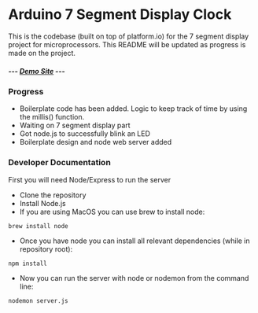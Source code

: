 # Arduino 7 Segment Display Clock 

This is the codebase (built on top of platform.io) for the 7 segment display project for microprocessors. This README will be updated as progress is made on the project.

##### --- [Demo Site](https://crypticsquirrel.github.io/SevSegDisplayClock/) ---

### Progress

- Boilerplate code has been added. Logic to keep track of time by using the millis() function.
- Waiting on 7 segment display part
- Got node.js to successfully blink an LED 
- Boilerplate design and node web server added 

### Developer Documentation

First you will need Node/Express to run the server
- Clone the repository
- Install Node.js
- If you are using MacOS you can use brew to install node:
``` 
brew install node
```
- Once you have node you can install all relevant dependencies (while in repository root):
``` 
npm install
```
- Now you can run the server with node or nodemon from the command line:
``` 
nodemon server.js
```
